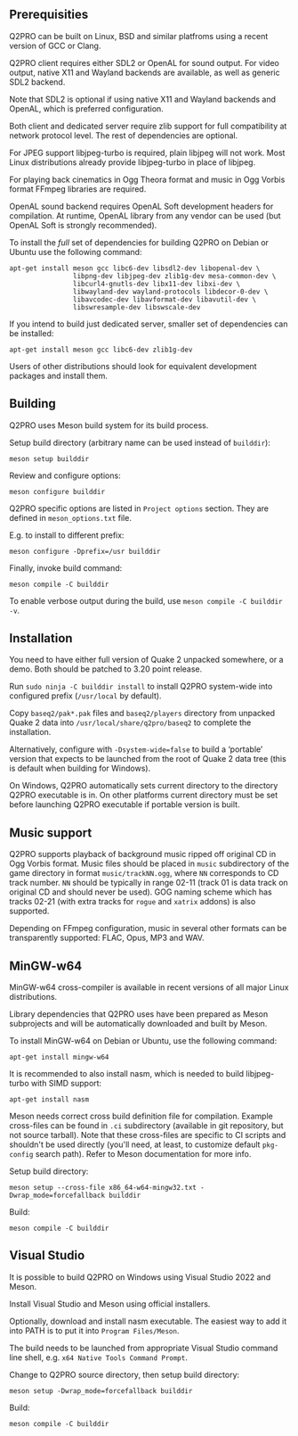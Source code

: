 Prerequisities
--------------

Q2PRO can be built on Linux, BSD and similar platfroms using a recent version
of GCC or Clang.

Q2PRO client requires either SDL2 or OpenAL for sound output. For video output,
native X11 and Wayland backends are available, as well as generic SDL2 backend.

Note that SDL2 is optional if using native X11 and Wayland backends and OpenAL,
which is preferred configuration.

Both client and dedicated server require zlib support for full compatibility at
network protocol level. The rest of dependencies are optional.

For JPEG support libjpeg-turbo is required, plain libjpeg will not work. Most
Linux distributions already provide libjpeg-turbo in place of libjpeg.

For playing back cinematics in Ogg Theora format and music in Ogg Vorbis format
FFmpeg libraries are required.

OpenAL sound backend requires OpenAL Soft development headers for compilation.
At runtime, OpenAL library from any vendor can be used (but OpenAL Soft is
strongly recommended).

To install the *full* set of dependencies for building Q2PRO on Debian or
Ubuntu use the following command:

    apt-get install meson gcc libc6-dev libsdl2-dev libopenal-dev \
                    libpng-dev libjpeg-dev zlib1g-dev mesa-common-dev \
                    libcurl4-gnutls-dev libx11-dev libxi-dev \
                    libwayland-dev wayland-protocols libdecor-0-dev \
                    libavcodec-dev libavformat-dev libavutil-dev \
                    libswresample-dev libswscale-dev

If you intend to build just dedicated server, smaller set of dependencies can
be installed:

    apt-get install meson gcc libc6-dev zlib1g-dev

Users of other distributions should look for equivalent development packages
and install them.


Building
--------

Q2PRO uses Meson build system for its build process.

Setup build directory (arbitrary name can be used instead of `builddir`):

    meson setup builddir

Review and configure options:

    meson configure builddir

Q2PRO specific options are listed in `Project options` section. They are
defined in `meson_options.txt` file.

E.g. to install to different prefix:

    meson configure -Dprefix=/usr builddir

Finally, invoke build command:

    meson compile -C builddir

To enable verbose output during the build, use `meson compile -C builddir -v`.


Installation
------------

You need to have either full version of Quake 2 unpacked somewhere, or a demo.
Both should be patched to 3.20 point release.

Run `sudo ninja -C builddir install` to install Q2PRO system-wide into
configured prefix (`/usr/local` by default).

Copy `baseq2/pak*.pak` files and `baseq2/players` directory from unpacked
Quake 2 data into `/usr/local/share/q2pro/baseq2` to complete the
installation.

Alternatively, configure with `-Dsystem-wide=false` to build a ‘portable’
version that expects to be launched from the root of Quake 2 data tree (this
is default when building for Windows).

On Windows, Q2PRO automatically sets current directory to the directory Q2PRO
executable is in. On other platforms current directory must be set before
launching Q2PRO executable if portable version is built.


Music support
-------------

Q2PRO supports playback of background music ripped off original CD in Ogg
Vorbis format. Music files should be placed in `music` subdirectory of the game
directory in format `music/trackNN.ogg`, where `NN` corresponds to CD track
number. `NN` should be typically in range 02-11 (track 01 is data track on
original CD and should never be used). GOG naming scheme which has tracks 02-21
(with extra tracks for `rogue` and `xatrix` addons) is also supported.

Depending on FFmpeg configuration, music in several other formats can be
transparently supported: FLAC, Opus, MP3 and WAV.

MinGW-w64
---------

MinGW-w64 cross-compiler is available in recent versions of all major Linux
distributions.

Library dependencies that Q2PRO uses have been prepared as Meson subprojects
and will be automatically downloaded and built by Meson.

To install MinGW-w64 on Debian or Ubuntu, use the following command:

    apt-get install mingw-w64

It is recommended to also install nasm, which is needed to build libjpeg-turbo
with SIMD support:

    apt-get install nasm

Meson needs correct cross build definition file for compilation. Example
cross-files can be found in `.ci` subdirectory (available in git
repository, but not source tarball). Note that these cross-files are specific
to CI scripts and shouldn't be used directly (you'll need, at least, to
customize default `pkg-config` search path). Refer to Meson documentation for
more info.

Setup build directory:

    meson setup --cross-file x86_64-w64-mingw32.txt -Dwrap_mode=forcefallback builddir

Build:

    meson compile -C builddir


Visual Studio
-------------

It is possible to build Q2PRO on Windows using Visual Studio 2022 and Meson.

Install Visual Studio and Meson using official installers.

Optionally, download and install nasm executable. The easiest way to add it
into PATH is to put it into `Program Files/Meson`.

The build needs to be launched from appropriate Visual Studio command line
shell, e.g. `x64 Native Tools Command Prompt`.

Change to Q2PRO source directory, then setup build directory:

    meson setup -Dwrap_mode=forcefallback builddir

Build:

    meson compile -C builddir
